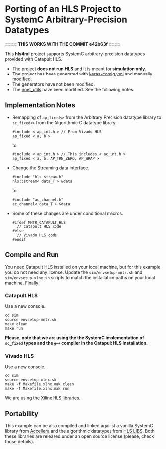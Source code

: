 # Porting of an HLS Project to SystemC Arbitrary-Precision Datatypes

**==== THIS WORKS WITH THE COMMIT e42b63f ====**

This **hls4ml** project supports SystemC arbitrary-precision datatypes provided
with Catapult HLS.

- The project **does not run HLS** and it is meant for **simulation only**.
- The project has been generated with [keras-config.yml](../../keras-to-hls/keras-config.yml) and manually modified.
- The generators have not been modified.
- The [nnet_utils](../../nnet_utils) have been modified. See the following notes. 

## Implementation Notes

- Remapping of `ap_fixed<>` from the Arbitrary Precision datatype library to `sc_fixed<>` from the Algorithmic C datatype library.
  ```
  #include < ap_int.h > // From Vivado HLS
  ap_fixed < a, b >
  ```
  to
  ```
  #include < ap_int.h > // This includes < ac_int.h >
  ap_fixed < a, b, AP_TRN_ZERO, AP_WRAP >
  ```

- Change the Streaming data interface.
  ```
  #include "hls_stream.h"
  hls::stream< data_T > &data
  ```
  to
  ```
  #include "ac_channel.h"
  ac_channel< data_T > &data
  ```

- Some of these changes are under conditional macros.
  ```
  #ifdef MNTR_CATAPULT_HLS
    // Catapult HLS code
  #else
    // Vivado HLS code
  #endif
  ```

## Compile and Run

You need Catapult HLS installed on your local machine, but for this example you
do not need any license. Update the `sim/envsetup-mntr.sh` and
`sim/envsetup-xlnx.sh` scripts to match the installation paths on your local
machine. Finally:

### Catapult HLS

Use a new console.
```
cd sim
source envsetup-mntr.sh
make clean
make run
```

**Please, note that we are using the the SystemC implementation of `sc_fixed`
types and the `g++` compiler in the Catapult HLS installation.**

### Vivado HLS

Use a new console.
```
cd sim
source envsetup-xlnx.sh
make -f Makefile.xlnx.mak clean
make -f Makefile.xlnx.mak run
```

We are using the Xilinx HLS libraries.

## Portability

This example can be also compiled and linked against a vanilla SystemC library
from [Accellera](https://accellera.org/downloads/standards/systemc) and the
algorithmic datatypes from [HLS LIBS](https://hlslibs.org). Both these libraries
are released under an open source license (please, check those details).
